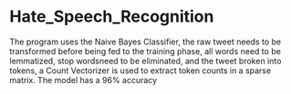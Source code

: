 # Hate_Speech_Recognition
The program uses the Naive Bayes Classifier, the raw tweet needs to be transformed before being fed to the training phase, all words need to be lemmatized, stop wordsneed to be eliminated, and the tweet broken into tokens, a Count Vectorizer is used to extract token counts in a sparse matrix.
The model has a 96% accuracy
